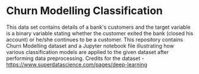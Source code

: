 # Churn Modelling Classification

This data set contains details of a bank's customers and the target variable is a binary variable stating whether the customer exited the bank (closed his account) or he/she continues to be a customer.
This repository contains Churn Modelling dataset and a Jupyter notebook file illustrating how various classification models are applied to the given dataset after performing data preprocessing. 
Credits for the dataset - https://www.superdatascience.com/pages/deep-learning
